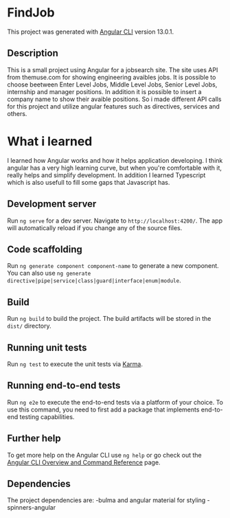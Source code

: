 # FindJob

This project was generated with [Angular CLI](https://github.com/angular/angular-cli) version 13.0.1.

## Description 
This is a small project using Angular for a jobsearch site. The site uses API from themuse.com for showing engineering avaibles jobs. It is possible to choose beetween Enter Level Jobs, Middle Level Jobs, Senior Level Jobs, internship and manager positions. In addition it is possible to insert a company name to show their avaible positions.
So i made different API calls for this project and utilize angular features such as directives, services and others. 
# What i learned
I learned how Angular works and how it helps application developing. I think angular has a very high learning curve, but when you're comfortable with it, really helps and simplify development. 
In addition I learned Typescript which is also usefull to fill some gaps that Javascript has.

## Development server

Run `ng serve` for a dev server. Navigate to `http://localhost:4200/`. The app will automatically reload if you change any of the source files.

## Code scaffolding

Run `ng generate component component-name` to generate a new component. You can also use `ng generate directive|pipe|service|class|guard|interface|enum|module`.

## Build

Run `ng build` to build the project. The build artifacts will be stored in the `dist/` directory.

## Running unit tests

Run `ng test` to execute the unit tests via [Karma](https://karma-runner.github.io).

## Running end-to-end tests

Run `ng e2e` to execute the end-to-end tests via a platform of your choice. To use this command, you need to first add a package that implements end-to-end testing capabilities.

## Further help

To get more help on the Angular CLI use `ng help` or go check out the [Angular CLI Overview and Command Reference](https://angular.io/cli) page.
## Dependencies

The project dependencies are:
-bulma and angular material for styling
-spinners-angular 


